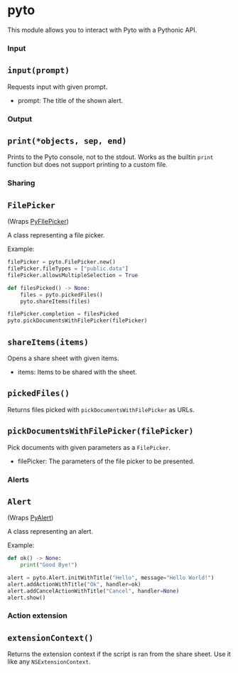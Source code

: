 # pyto

This module allows you to interact with Pyto with a Pythonic API.

### Input

## `input(prompt)`

Requests input with given prompt.

- prompt: The title of the shown alert.

### Output

## `print(*objects, sep, end)`

Prints to the Pyto console, not to the stdout. Works as the builtin `print` function but does not support printing to a custom file.

### Sharing

## `FilePicker`
(Wraps [PyFIlePicker](PyFilePicker))

A class representing a file picker.

Example:

```python
filePicker = pyto.FilePicker.new()
filePicker.fileTypes = ["public.data"]
filePicker.allowsMultipleSelection = True

def filesPicked() -> None:
    files = pyto.pickedFiles()
    pyto.shareItems(files)

filePicker.completion = filesPicked
pyto.pickDocumentsWithFilePicker(filePicker)
```

## `shareItems(items)`

Opens a share sheet with given items.

- items: Items to be shared with the sheet.

## `pickedFiles()`

Returns files picked with `pickDocumentsWithFilePicker` as URLs.

## `pickDocumentsWithFilePicker(filePicker)`

Pick documents with given parameters as a `FilePicker`.

- filePicker: The parameters of the file picker to be presented.

### Alerts

## `Alert`
(Wraps [PyAlert](PyAlert))

A class representing an alert.

Example:

```python
def ok() -> None:
    print("Good Bye!")

alert = pyto.Alert.initWithTitle("Hello", message="Hello World!")
alert.addActionWithTitle("Ok", handler=ok)
alert.addCancelActionWithTitle("Cancel", handler=None)
alert.show()
```

### Action extension

## `extensionContext()`
Returns the extension context if the script is ran from the share sheet. Use it like any `NSExtensionContext`.
